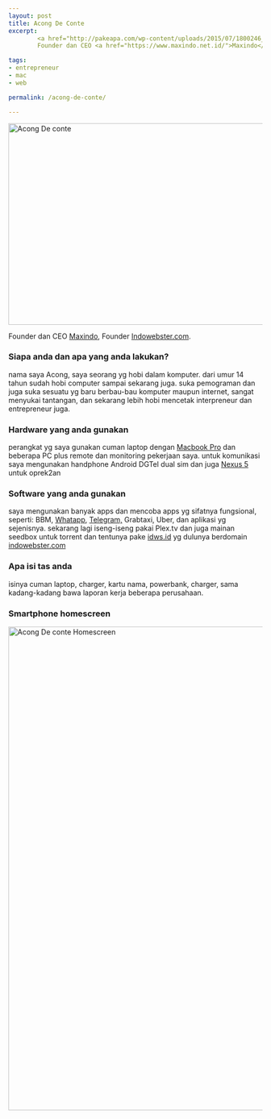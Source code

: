 ```yaml
---
layout: post
title: Acong De Conte
excerpt:
        <a href="http://pakeapa.com/wp-content/uploads/2015/07/1800246_1443806555921488_5940057397846639244_n.jpg"><img src="http://pakeapa.com/wp-content/uploads/2015/07/1800246_1443806555921488_5940057397846639244_n.jpg" alt="Acong De conte" width="600" height="400" class="alignnone size-full wp-image-211" /></a>
        Founder dan CEO <a href="https://www.maxindo.net.id/">Maxindo</a>, Founder <a href="http://www.indowebster.com/">Indowebster.com</a>.

tags:
- entrepreneur
- mac
- web

permalink: /acong-de-conte/

---
```


<a href="http://pakeapa.com/wp-content/uploads/2015/07/1800246_1443806555921488_5940057397846639244_n.jpg"><img src="http://pakeapa.com/wp-content/uploads/2015/07/1800246_1443806555921488_5940057397846639244_n.jpg" alt="Acong De conte" width="600" height="400" class="alignnone size-full wp-image-211" /></a>

Founder dan CEO <a href="https://www.maxindo.net.id/">Maxindo</a>, Founder <a href="http://www.indowebster.com/">Indowebster.com</a>.

<!--more-->

<h3>Siapa anda dan apa yang anda lakukan?</h3>
<p>
nama saya Acong, saya seorang yg hobi dalam komputer. dari umur 14 tahun sudah hobi computer sampai sekarang juga. suka pemograman dan juga suka sesuatu yg baru berbau-bau komputer maupun internet, sangat menyukai tantangan, dan sekarang lebih hobi mencetak interpreneur dan entrepreneur juga.
</p>

<h3>Hardware yang anda gunakan</h3>
<p>perangkat yg saya gunakan cuman laptop dengan <a href="https://www.apple.com/sg/macbook-pro/">Macbook Pro</a> dan beberapa PC plus remote dan monitoring pekerjaan saya. untuk komunikasi saya mengunakan handphone Android DGTel dual sim dan juga <a href="http://www.google.com/nexus/5/">Nexus 5</a> untuk oprek2an</p>

<h3>Software yang anda gunakan</h3>
<p>saya mengunakan banyak apps dan mencoba apps yg sifatnya fungsional, seperti: BBM, <a href="https://www.whatsapp.com/">Whatapp</a>, <a href="https://telegram.org/">Telegram,</a> Grabtaxi, Uber, dan aplikasi yg sejenisnya.
sekarang lagi iseng-iseng pakai Plex.tv dan juga mainan seedbox untuk torrent dan tentunya pake <a href="http://idws.id/">idws.id</a> yg dulunya berdomain <a href="http://www.indowebster.com/">indowebster.com</a></p>


<h3>Apa isi tas anda</h3>
<p>isinya cuman laptop, charger, kartu nama, powerbank, charger, sama kadang-kadang bawa laporan kerja beberapa perusahaan. </p>


<h3>Smartphone homescreen</h3>
<a href="http://pakeapa.com/wp-content/uploads/2015/07/Screenshot_2015-07-01-06-49-08.png"><img src="http://pakeapa.com/wp-content/uploads/2015/07/Screenshot_2015-07-01-06-49-08.png" alt="Acong De conte Homescreen" width="540" height="960" class="alignnone size-full wp-image-212" /></a>
